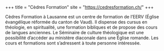 +++
title = "Cèdres Formation"
site = "https://cedresformation.ch/"
+++

Cèdres Formation à Lausanne est un centre de formation de l’EERV (Église évangélique réformée du canton de Vaud). Il dispense des cursus en théologie, en spiritualité, une formation bibliques et de propose des cours de langues anciennes. Le Séminaire de culture théologique est une possibilité d’accéder au ministère diaconale dans une Église romande. Les cours et formations sont s’adressent à toute personne intéressée.
